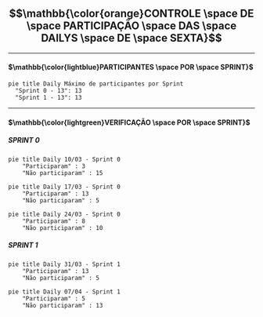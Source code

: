 ## $$\mathbb{\color{orange}CONTROLE \space DE \space PARTICIPAÇÃO \space DAS \space DAILYS \space DE \space SEXTA}$$

---

#### $\mathbb{\color{lightblue}PARTICIPANTES \space POR \space SPRINT}$

```mermaid
pie title Daily Máximo de participantes por Sprint
  "Sprint 0 - 13": 13
  "Sprint 1 - 13": 13
```

---

#### $\mathbb{\color{lightgreen}VERIFICAÇÃO \space POR \space SPRINT}$

##### SPRINT 0

```mermaid
pie title Daily 10/03 - Sprint 0
    "Participaram" : 3
    "Não participaram" : 15
```

```mermaid
pie title Daily 17/03 - Sprint 0
    "Participaram" : 13
    "Não participaram" : 5
```

```mermaid
pie title Daily 24/03 - Sprint 0
    "Participaram" : 8
    "Não participaram" : 10
```

##### SPRINT 1

```mermaid
pie title Daily 31/03 - Sprint 1
    "Participaram" : 13
    "Não participaram" : 5
```

```mermaid
pie title Daily 07/04 - Sprint 1
    "Participaram" : 5
    "Não participaram" : 13
```
